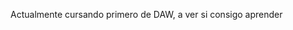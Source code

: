 Actualmente cursando primero de DAW, a ver si consigo aprender 

<!---
Kanosk/Kanosk is a ✨ special ✨ repository because its `README.md` (this file) appears on your GitHub profile.
You can click the Preview link to take a look at your changes.
--->
